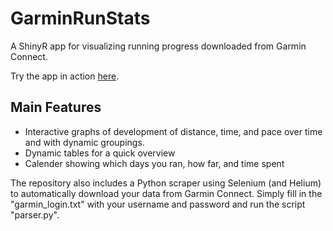 # GarminRunStats
A ShinyR app for visualizing running progress downloaded from Garmin Connect.

Try the app in action [here](https://hlasse.shinyapps.io/GarminRunStats/]).

## Main Features
* Interactive graphs of development of distance, time, and pace over time and with dynamic groupings.
* Dynamic tables for a quick overview
* Calender showing which days you ran, how far, and time spent

The repository also includes a Python scraper using Selenium (and Helium) to automatically download your data from Garmin Connect. Simply fill in the "garmin_login.txt" with your username and password and run the script "parser.py".
